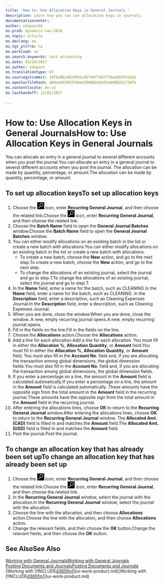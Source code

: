 ```yaml
---
title: 'How to: Use Allocation Keys in General Journals '
description: Learn how you can use allocation keys in journals.
documentationcenter: 
author: edupont04
ms.prod: dynamics-nav-2018
ms.topic: article
ms.devlang: na
ms.tgt_pltfrm: na
ms.workload: na
ms.search.keywords: cost accounting
ms.date: 03/29/2017
ms.author: edupont
ms.translationtype: HT
ms.sourcegitcommit: 1dfba8b14019991c95f40ffd5f7fbaed5df414eb
ms.openlocfilehash: a0dea4d1043766ed198002aba93a80882b1f16fe
ms.contentlocale: en-ca
ms.lasthandoff: 12/01/2017

---
```

# <a name="how-to-use-allocation-keys-in-general-journals"></a><span data-ttu-id="a21df-103">How to: Use Allocation Keys in General Journals</span><span class="sxs-lookup"><span data-stu-id="a21df-103">How to: Use Allocation Keys in General Journals</span></span>
<span data-ttu-id="a21df-104">You can allocate an entry in a general journal to several different accounts when you post the journal.</span><span class="sxs-lookup"><span data-stu-id="a21df-104">You can allocate an entry in a general journal to several different accounts when you post the journal.</span></span> <span data-ttu-id="a21df-105">The allocation can be made by quantity, percentage, or amount.</span><span class="sxs-lookup"><span data-stu-id="a21df-105">The allocation can be made by quantity, percentage, or amount.</span></span>

## <a name="to-set-up-allocation-keys"></a><span data-ttu-id="a21df-106">To set up allocation keys</span><span class="sxs-lookup"><span data-stu-id="a21df-106">To set up allocation keys</span></span>
1. <span data-ttu-id="a21df-107">Choose the ![Search for Page or Report](media/ui-search/search_small.png "Search for Page or Report icon") icon, enter **Recurring General Journal**, and then choose the related link.</span><span class="sxs-lookup"><span data-stu-id="a21df-107">Choose the ![Search for Page or Report](media/ui-search/search_small.png "Search for Page or Report icon") icon, enter **Recurring General Journal**, and then choose the related link.</span></span>
2. <span data-ttu-id="a21df-108">Choose the **Batch Name** field to open the **General Journal Batches** window.</span><span class="sxs-lookup"><span data-stu-id="a21df-108">Choose the **Batch Name** field to open the **General Journal Batches** window.</span></span>
3. <span data-ttu-id="a21df-109">You can either modify allocations on an existing batch in the list or create a new batch with allocations.</span><span class="sxs-lookup"><span data-stu-id="a21df-109">You can either modify allocations on an existing batch in the list or create a new batch with allocations.</span></span>
   * <span data-ttu-id="a21df-110">To create a new batch, choose the **New** action, and go to the next step.</span><span class="sxs-lookup"><span data-stu-id="a21df-110">To create a new batch, choose the **New** action, and go to the next step.</span></span>
   * <span data-ttu-id="a21df-111">To change the allocations of an existing journal, select the journal and go to step 7.</span><span class="sxs-lookup"><span data-stu-id="a21df-111">To change the allocations of an existing journal, select the journal and go to step 7.</span></span>    
4. <span data-ttu-id="a21df-112">In the **Name** field, enter a name for the batch, such as CLEANING.</span><span class="sxs-lookup"><span data-stu-id="a21df-112">In the **Name** field, enter a name for the batch, such as CLEANING.</span></span> <span data-ttu-id="a21df-113">In the **Description** field, enter a description, such as Cleaning Expenses Journal.</span><span class="sxs-lookup"><span data-stu-id="a21df-113">In the **Description** field, enter a description, such as Cleaning Expenses Journal.</span></span>
5. <span data-ttu-id="a21df-114">When you are done, close the window.</span><span class="sxs-lookup"><span data-stu-id="a21df-114">When you are done, close the window.</span></span> <span data-ttu-id="a21df-115">A new, empty recurring journal opens.</span><span class="sxs-lookup"><span data-stu-id="a21df-115">A new, empty recurring journal opens.</span></span>
6. <span data-ttu-id="a21df-116">Fill in the fields on the line.</span><span class="sxs-lookup"><span data-stu-id="a21df-116">Fill in the fields on the line.</span></span>
7. <span data-ttu-id="a21df-117">Choose the **Allocations** action.</span><span class="sxs-lookup"><span data-stu-id="a21df-117">Choose the **Allocations** action.</span></span>
8. <span data-ttu-id="a21df-118">Add a line for each allocation.</span><span class="sxs-lookup"><span data-stu-id="a21df-118">Add a line for each allocation.</span></span> <span data-ttu-id="a21df-119">You must fill in either the **Allocation %**, **Allocation Quantity**, or **Amount** field.</span><span class="sxs-lookup"><span data-stu-id="a21df-119">You must fill in either the **Allocation %**, **Allocation Quantity**, or **Amount** field.</span></span> <span data-ttu-id="a21df-120">You must also fill in the **Account No.** field and, if you are allocating the transaction among global dimensions, the global dimension fields.</span><span class="sxs-lookup"><span data-stu-id="a21df-120">You must also fill in the **Account No.** field and, if you are allocating the transaction among global dimensions, the global dimension fields.</span></span>
9. <span data-ttu-id="a21df-121">If you enter a percentage on a line, the amount in the **Amount** field is calculated automatically.</span><span class="sxs-lookup"><span data-stu-id="a21df-121">If you enter a percentage on a line, the amount in the **Amount** field is calculated automatically.</span></span> <span data-ttu-id="a21df-122">These amounts have the opposite sign from the total amount in the **Amount** field in the recurring journal.</span><span class="sxs-lookup"><span data-stu-id="a21df-122">These amounts have the opposite sign from the total amount in the **Amount** field in the recurring journal.</span></span>
10. <span data-ttu-id="a21df-123">After entering the allocations lines, choose **OK** to return to the **Recurring General Journal** window.</span><span class="sxs-lookup"><span data-stu-id="a21df-123">After entering the allocations lines, choose **OK** to return to the **Recurring General Journal** window.</span></span> <span data-ttu-id="a21df-124">The **Allocated Amt. (CAD)** field is filled in and matches the **Amount** field.</span><span class="sxs-lookup"><span data-stu-id="a21df-124">The **Allocated Amt. (USD)** field is filled in and matches the **Amount** field.</span></span>
11. <span data-ttu-id="a21df-125">Post the journal.</span><span class="sxs-lookup"><span data-stu-id="a21df-125">Post the journal.</span></span>

## <a name="to-change-an-allocation-key-that-has-already-been-set-up"></a><span data-ttu-id="a21df-126">To change an allocation key that has already been set up</span><span class="sxs-lookup"><span data-stu-id="a21df-126">To change an allocation key that has already been set up</span></span>
1. <span data-ttu-id="a21df-127">Choose the ![Search for Page or Report](media/ui-search/search_small.png "Search for Page or Report icon") icon, enter **Recurring General Journal**, and then choose the related link.</span><span class="sxs-lookup"><span data-stu-id="a21df-127">Choose the ![Search for Page or Report](media/ui-search/search_small.png "Search for Page or Report icon") icon, enter **Recurring General Journal**, and then choose the related link.</span></span>
2. <span data-ttu-id="a21df-128">In the **Recurring General Journal** window, select the journal with the allocation.</span><span class="sxs-lookup"><span data-stu-id="a21df-128">In the **Recurring General Journal** window, select the journal with the allocation.</span></span>
3. <span data-ttu-id="a21df-129">Choose the line with the allocation, and then choose **Allocations** action.</span><span class="sxs-lookup"><span data-stu-id="a21df-129">Choose the line with the allocation, and then choose **Allocations** action.</span></span>
4. <span data-ttu-id="a21df-130">Change the relevant fields, and then choose the **OK** button.</span><span class="sxs-lookup"><span data-stu-id="a21df-130">Change the relevant fields, and then choose the **OK** button.</span></span>

## <a name="see-also"></a><span data-ttu-id="a21df-131">See Also</span><span class="sxs-lookup"><span data-stu-id="a21df-131">See Also</span></span>
[<span data-ttu-id="a21df-132">Working with General Journals</span><span class="sxs-lookup"><span data-stu-id="a21df-132">Working with General Journals</span></span>](ui-work-general-journals.md)  
[<span data-ttu-id="a21df-133">Posting Documents and Journals</span><span class="sxs-lookup"><span data-stu-id="a21df-133">Posting Documents and Journals</span></span>](ui-post-documents-journals.md)  
<span data-ttu-id="a21df-134">[Working with [!INCLUDE[d365fin](includes/d365fin_md.md)]](ui-work-product.md)</span><span class="sxs-lookup"><span data-stu-id="a21df-134">[Working with [!INCLUDE[d365fin](includes/d365fin_md.md)]](ui-work-product.md)</span></span>

